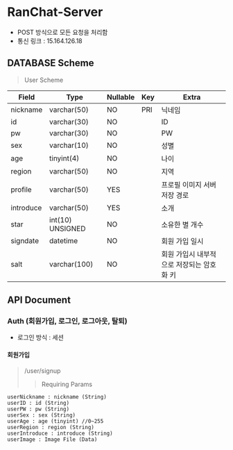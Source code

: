 # RanChat-Server
* POST 방식으로 모든 요청을 처리함
* 통신 링크 : 15.164.126.18

## DATABASE Scheme
> User Scheme

| Field | Type | Nullable | Key | Extra |
| ------ | ------ | ------ | ------ | ------ |
| nickname | varchar(50) | NO | PRI | 닉네임 |
| id | varchar(30) | NO |  | ID |
| pw | varchar(30) | NO |  | PW |
| sex | varchar(10) | NO |  | 성별 |
| age | tinyint(4) | NO |  | 나이 |
| region | varchar(50) | NO |  | 지역 |
| profile | varchar(50) | YES |  | 프로필 이미지 서버 저장 경로 |
| introduce | varchar(50) | YES |  | 소개 |
| star | int(10) UNSIGNED | NO |  | 소유한 별 개수 |
| signdate | datetime | NO |  | 회원 가입 일시 |
| salt | varchar(100) | NO |  | 회원 가입시 내부적으로 저장되는 암호화 키 |

## API Document

### Auth (회원가입, 로그인, 로그아웃, 탈퇴)
* 로그인 방식 : 세션

#### 회원가입 
> /user/signup
>> Requiring Params

    userNickname : nickname (String)
    userID : id (String)
    userPW : pw (String)
    userSex : sex (String)
    userAge : age (tinyint) //0~255
    userRegion : region (String)
    userIntroduce : introduce (String)
    userImage : Image File (Data)
    
    
    
    
    
    
